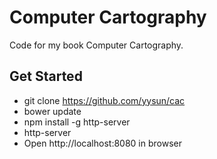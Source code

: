 # Computer Cartography


Code for my book Computer Cartography.

## Get Started

* git clone https://github.com/yysun/cac
* bower update
* npm install -g http-server
* http-server
* Open http://localhost:8080 in browser
